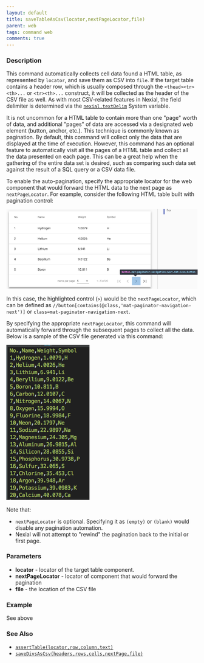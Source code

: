 ```yaml
---
layout: default
title: saveTableAsCsv(locator,nextPageLocator,file)
parent: web
tags: command web
comments: true
---
```


### Description
This command automatically collects cell data found a HTML table, as represented by `locator`, and save them as CSV 
into `file`. If the target table contains a header row, which is usually composed through the `<thead><tr><th>...` or 
`<tr><th>...` construct, it will be collected as the header of the CSV file as well. As with most CSV-related features
in Nexial, the field delimiter is determined via the [`nexial.textDelim`](../../systemvars/index#nexial.textDelim) 
System variable.

It is not uncommon for a HTML table to contain more than one "page" worth of data, and additional "pages" of data are 
accessed via a designated web element (button, anchor, etc.). This technique is commonly known as pagination.  By 
default, this command will collect only the data that are displayed at the time of execution. However, this command has 
an optional feature to automatically visit all the pages of a HTML table and collect all the data presented on each 
page. This can be a great help when the gathering of the entire data set is desired, such as comparing such data set
against the result of a SQL query or a CSV data file.

To enable the auto-pagination, specify the appropriate locator for the web component that would forward the HTML data
to the next page as `nextPageLocator`. For example, consider the following HTML table built with pagination control:<br/>

![](image/saveTableAsCsv_01.png)

In this case, the highlighted control (`>`) would be the `nextPageLocator`, which can be defined as 
`//button[contains(@class,'mat-paginator-navigation-next')]` or `class=mat-paginator-navigation-next`.

By specifying the appropriate `nextPageLocator`, this command will automatically forward through the subsequent pages to
collect all the data. Below is a sample of the CSV file generated via this command:<br/>

![](image/saveTableAsCsv_02.png)

Note that:
- `nextPageLocator` is optional. Specifying it as `(empty)` or `(blank)` would disable any pagination automation.
- Nexial will not attempt to "rewind" the pagination back to the initial or first page.


### Parameters
- **locator** - locator of the target table component.
- **nextPageLocator** - locator of component that would forward the pagination
- **file** - the location of the CSV file


### Example
See above


### See Also
- [`assertTable(locator,row,column,text)`](assertTable(locator,row,column,text))
- [`saveDivsAsCsv(headers,rows,cells,nextPage,file)`](saveDivsAsCsv(headers,rows,cells,nextPage,file))